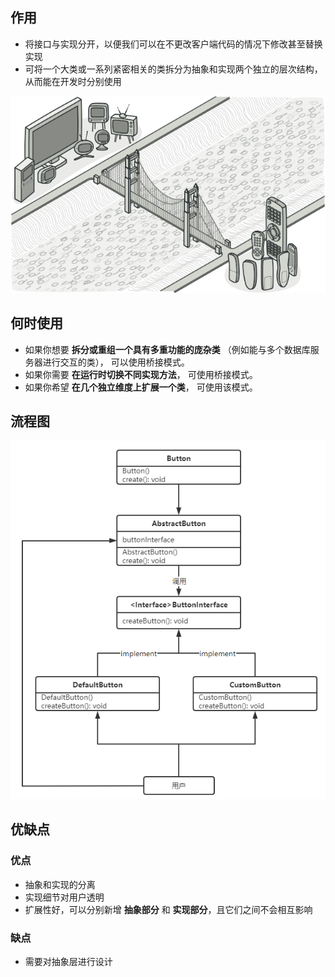 
## 作用

- 将接口与实现分开，以便我们可以在不更改客户端代码的情况下修改甚至替换实现
- 可将一个大类或一系列紧密相关的类拆分为抽象和实现两个独立的层次结构， 从而能在开发时分别使用

![摘自RefactoringGuru](https://raw.githubusercontent.com/CoderWDD/myImages/main/blog_images/bridge.png)

## 何时使用

- 如果你想要 **拆分或重组一个具有多重功能的庞杂类** （例如能与多个数据库服务器进行交互的类）， 可以使用桥接模式。
- 如果你需要 **在运行时切换不同实现方法**， 可使用桥接模式。
- 如果你希望 **在几个独立维度上扩展一个类**， 可使用该模式。

## 流程图

![image-20220911140309863](https://raw.githubusercontent.com/CoderWDD/myImages/main/blog_images/image-20220911140309863.png)

## 优缺点

### 优点

- 抽象和实现的分离
- 实现细节对用户透明
- 扩展性好，可以分别新增 **抽象部分** 和 **实现部分**，且它们之间不会相互影响

### 缺点

- 需要对抽象层进行设计